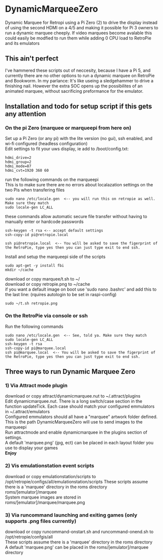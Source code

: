# DynamicMarqueeZero
Dynamic Marquee for Retropi using a Pi Zero (2) to drive the display instead of using the second HDMI on a 4/5 and making it possible for Pi 3 owners to run a dynamic marquee cheeply.  If video marquees become avalable this could easily be modfied to run them while adding 0 CPU load to RetroPie and its emulators

## This ain't perfect
I've hammered these scripts out of neccesity, because I have a Pi 5, and currently there are no other options to run a dynamic marquee on RetroPie and Bookworm.  In my parlance: It's like useing a sledgehammer to drive a finishing nail.  However the extra SOC opens up the possibilites of an animated marquee, without sacrificing preformance for the emulator.

## Installation and todo for setup script if this gets any attention
### On the pi Zero (marquee or marqueepi from here on)
Set up a Pi Zero (or any pi) with the lite version (no gui), ssh enabled, and wi-fi configured (headless configuration) <br>
Edit settings to fit your uws display, ie add to /boot/config.txt:
```
hdmi_drive=2
hdmi_group=2
hdmi_mode=87
hdmi_cvt=1920 360 60
```
run the following commands on the marqueepi<br>
This is to make sure there are no errors about localazation settings on the two Pis when transfering files
```
sudo nano /etc/locale.gen  <-- you will run this on retropie as well. Make sure they match
sudo locale-gen LC_ALL
```

these commands allow automatic secure file transfer without having to manually enter or hardcode passwords
```
ssh-keygen -t rsa <-- accept default settings
ssh-copy-id pi@retropie.local

ssh pi@retropie.local  <-- You will be asked to save the figerprint of the RetroPie, type yes then you can just type exit to end ssh.
```

Install and setup the marqueepi side of the scripts
```
sudo apt-get -y install fbi
mkdir ~/cache
```
download or copy marquee/t.sh to ~/<br>
download or copy retropie.png to ~/cache<br>
if you want a default image on boot use 'sudo nano .bashrc' and add this to the last line:  (rquires autologin to be set in raspi-config)
```
sudo ~/t.sh retropie.png
```

### On the RetroPie via console or ssh
Run the following commands
```
sudo nano /etc/locale.gen  <-- See, told ya. Make sure they match
sudo locale-gen LC_ALL
ssh-keygen -t rsa
ssh-copy-id pi@marquee.local
ssh pi@marquee.local  <-- You will be asked to save the figerprint of the RetroPie, type yes then you can just type exit to end ssh.
```

## Three ways to run Dynamic Marquee Zero
### 1)  Via Attract mode plugin
download or copy attract/dynamicmarquee.nut to ~/.attract/plugins<br>
Edit dynamicmarquee.nut.  There is a long switch/case section in the function updateTick.  Each case should match your configured emmulators in ~/.attract/emulators<br>
Configured emmulators should all have a "marquee" artwork folder defined.  This is the path DynamicMarqueeZero will use to send images to the marqueepi<br>
Run attractmode and enable dynamicmarquee in the plugins section of settings.<br>
A default 'marquee.png' (jpg, ect) can be placed in each layout folder you use to display your games<br>
<B>Enjoy</B>

### 2) Vis emulationstation event scripts
download or copy emulationstation/scripts to /opt/retropie/configs/all/emulationstation/scripts
These scripts assume there is a 'marquee' directory in the roms directory roms/[emulator]/marquee<br>
System marquee images are stored in roms/[emulator]/marquee/marquee.png

### 3) Via runcommand launching and exiting games (only supports .png files currently)
download or copy runcommand-onstart.sh and runcommand-onend.sh to /opt/retropie/confgis/all<br>
These scripts assume there is a 'marquee' directory in the roms directory<br>
A default 'marquee.png' can be placed in the roms/[emulator]/marquee directory

